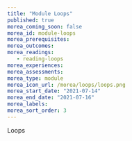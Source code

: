 ```yaml
---
title: "Module Loops"
published: true
morea_coming_soon: false
morea_id: module-loops
morea_prerequisites:
morea_outcomes:
morea_readings:
   - reading-loops
morea_experiences:
morea_assessments:
morea_type: module
morea_icon_url: /morea/loops/loops.png
morea_start_date: "2021-07-14"
morea_end_date: "2021-07-16"
morea_labels:
morea_sort_order: 3
---
```


Loops
